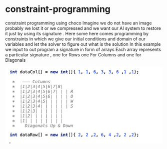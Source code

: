 # constraint-programming
constraint programming using choco 
Imagine we do not have an image probably we lost it or we compressed and we want our AI system to restore it just by using its signature .
Here some here comes programming by constraints in which we give our initial conditions and domain of our variables and let the solver to figure out what is the solution 
In this example we input to out program a signature in form of arrays
Each array represents a particular signature , one for Rows one For Columns and one for Diagonals 

![](signature.png)

